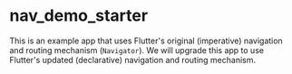 # nav_demo_starter

This is an example app that uses Flutter's original (imperative) navigation and routing mechanism (`Navigator`). We will upgrade this app to use Flutter's updated (declarative) navigation and routing mechanism.